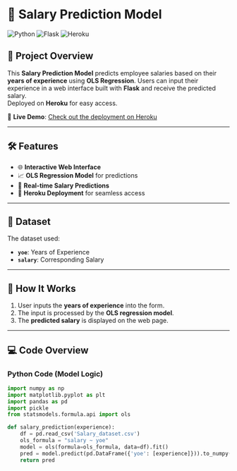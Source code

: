 # 💼 Salary Prediction Model

![Python](https://img.shields.io/badge/Python-3.8+-blue.svg?logo=python&logoColor=white&style=flat-square) 
![Flask](https://img.shields.io/badge/Flask-2.x-orange.svg?logo=flask&logoColor=white&style=flat-square)
![Heroku](https://img.shields.io/badge/Deployment-Heroku-purple?style=flat-square&logo=heroku) 

## 🎯 Project Overview  
This **Salary Prediction Model** predicts employee salaries based on their **years of experience** using **OLS Regression**. Users can input their experience in a web interface built with **Flask** and receive the predicted salary.  
Deployed on **Heroku** for easy access.

🔗 **Live Demo**: [Check out the deployment on Heroku](https://employee-salary-prediction-c20762928c8a.herokuapp.com/)

---

## 🛠️ Features  
- 🌐 **Interactive Web Interface**  
- 📈 **OLS Regression Model** for predictions  
- 🎯 **Real-time Salary Predictions**  
- 🚀 **Heroku Deployment** for seamless access  

---

## 📁 Dataset  
The dataset used:  
- **`yoe`**: Years of Experience  
- **`salary`**: Corresponding Salary  

---

## 🧩 How It Works  
1. User inputs the **years of experience** into the form.
2. The input is processed by the **OLS regression model**.
3. The **predicted salary** is displayed on the web page.

---

## 💻 Code Overview

### **Python Code (Model Logic)**
```python
import numpy as np
import matplotlib.pyplot as plt
import pandas as pd
import pickle
from statsmodels.formula.api import ols

def salary_prediction(experience):
    df = pd.read_csv('Salary_dataset.csv')
    ols_formula = "salary ~ yoe"
    model = ols(formula=ols_formula, data=df).fit()
    pred = model.predict(pd.DataFrame({'yoe': [experience]})).to_numpy()[0]
    return pred
